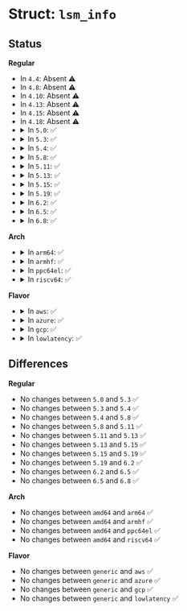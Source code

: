 # Struct: <code>lsm_info</code>

## Status
<b>Regular</b>
<ul>
<li>
In <code>4.4</code>: Absent ⚠️
</li>
<li>
In <code>4.8</code>: Absent ⚠️
</li>
<li>
In <code>4.10</code>: Absent ⚠️
</li>
<li>
In <code>4.13</code>: Absent ⚠️
</li>
<li>
In <code>4.15</code>: Absent ⚠️
</li>
<li>
In <code>4.18</code>: Absent ⚠️
</li>
<li>
<details>
<summary>In <code>5.0</code>: ✅</summary>

```c
struct lsm_info {
    const char *name;
    enum lsm_order order;
    long unsigned int flags;
    int *enabled;
    int (*init)();
    struct lsm_blob_sizes *blobs;
};
```
</details>
</li>
<li>
<details>
<summary>In <code>5.3</code>: ✅</summary>

```c
struct lsm_info {
    const char *name;
    enum lsm_order order;
    long unsigned int flags;
    int *enabled;
    int (*init)();
    struct lsm_blob_sizes *blobs;
};
```
</details>
</li>
<li>
<details>
<summary>In <code>5.4</code>: ✅</summary>

```c
struct lsm_info {
    const char *name;
    enum lsm_order order;
    long unsigned int flags;
    int *enabled;
    int (*init)();
    struct lsm_blob_sizes *blobs;
};
```
</details>
</li>
<li>
<details>
<summary>In <code>5.8</code>: ✅</summary>

```c
struct lsm_info {
    const char *name;
    enum lsm_order order;
    long unsigned int flags;
    int *enabled;
    int (*init)();
    struct lsm_blob_sizes *blobs;
};
```
</details>
</li>
<li>
<details>
<summary>In <code>5.11</code>: ✅</summary>

```c
struct lsm_info {
    const char *name;
    enum lsm_order order;
    long unsigned int flags;
    int *enabled;
    int (*init)();
    struct lsm_blob_sizes *blobs;
};
```
</details>
</li>
<li>
<details>
<summary>In <code>5.13</code>: ✅</summary>

```c
struct lsm_info {
    const char *name;
    enum lsm_order order;
    long unsigned int flags;
    int *enabled;
    int (*init)();
    struct lsm_blob_sizes *blobs;
};
```
</details>
</li>
<li>
<details>
<summary>In <code>5.15</code>: ✅</summary>

```c
struct lsm_info {
    const char *name;
    enum lsm_order order;
    long unsigned int flags;
    int *enabled;
    int (*init)();
    struct lsm_blob_sizes *blobs;
};
```
</details>
</li>
<li>
<details>
<summary>In <code>5.19</code>: ✅</summary>

```c
struct lsm_info {
    const char *name;
    enum lsm_order order;
    long unsigned int flags;
    int *enabled;
    int (*init)();
    struct lsm_blob_sizes *blobs;
};
```
</details>
</li>
<li>
<details>
<summary>In <code>6.2</code>: ✅</summary>

```c
struct lsm_info {
    const char *name;
    enum lsm_order order;
    long unsigned int flags;
    int *enabled;
    int (*init)();
    struct lsm_blob_sizes *blobs;
};
```
</details>
</li>
<li>
<details>
<summary>In <code>6.5</code>: ✅</summary>

```c
struct lsm_info {
    const char *name;
    enum lsm_order order;
    long unsigned int flags;
    int *enabled;
    int (*init)();
    struct lsm_blob_sizes *blobs;
};
```
</details>
</li>
<li>
<details>
<summary>In <code>6.8</code>: ✅</summary>

```c
struct lsm_info {
    const char *name;
    enum lsm_order order;
    long unsigned int flags;
    int *enabled;
    int (*init)();
    struct lsm_blob_sizes *blobs;
};
```
</details>
</li>
</ul>
<b>Arch</b>
<ul>
<li>
<details>
<summary>In <code>arm64</code>: ✅</summary>

```c
struct lsm_info {
    const char *name;
    enum lsm_order order;
    long unsigned int flags;
    int *enabled;
    int (*init)();
    struct lsm_blob_sizes *blobs;
};
```
</details>
</li>
<li>
<details>
<summary>In <code>armhf</code>: ✅</summary>

```c
struct lsm_info {
    const char *name;
    enum lsm_order order;
    long unsigned int flags;
    int *enabled;
    int (*init)();
    struct lsm_blob_sizes *blobs;
};
```
</details>
</li>
<li>
<details>
<summary>In <code>ppc64el</code>: ✅</summary>

```c
struct lsm_info {
    const char *name;
    enum lsm_order order;
    long unsigned int flags;
    int *enabled;
    int (*init)();
    struct lsm_blob_sizes *blobs;
};
```
</details>
</li>
<li>
<details>
<summary>In <code>riscv64</code>: ✅</summary>

```c
struct lsm_info {
    const char *name;
    enum lsm_order order;
    long unsigned int flags;
    int *enabled;
    int (*init)();
    struct lsm_blob_sizes *blobs;
};
```
</details>
</li>
</ul>
<b>Flavor</b>
<ul>
<li>
<details>
<summary>In <code>aws</code>: ✅</summary>

```c
struct lsm_info {
    const char *name;
    enum lsm_order order;
    long unsigned int flags;
    int *enabled;
    int (*init)();
    struct lsm_blob_sizes *blobs;
};
```
</details>
</li>
<li>
<details>
<summary>In <code>azure</code>: ✅</summary>

```c
struct lsm_info {
    const char *name;
    enum lsm_order order;
    long unsigned int flags;
    int *enabled;
    int (*init)();
    struct lsm_blob_sizes *blobs;
};
```
</details>
</li>
<li>
<details>
<summary>In <code>gcp</code>: ✅</summary>

```c
struct lsm_info {
    const char *name;
    enum lsm_order order;
    long unsigned int flags;
    int *enabled;
    int (*init)();
    struct lsm_blob_sizes *blobs;
};
```
</details>
</li>
<li>
<details>
<summary>In <code>lowlatency</code>: ✅</summary>

```c
struct lsm_info {
    const char *name;
    enum lsm_order order;
    long unsigned int flags;
    int *enabled;
    int (*init)();
    struct lsm_blob_sizes *blobs;
};
```
</details>
</li>
</ul>

## Differences
<b>Regular</b>
<ul>
<li>
No changes between <code>5.0</code> and <code>5.3</code> ✅
</li>
<li>
No changes between <code>5.3</code> and <code>5.4</code> ✅
</li>
<li>
No changes between <code>5.4</code> and <code>5.8</code> ✅
</li>
<li>
No changes between <code>5.8</code> and <code>5.11</code> ✅
</li>
<li>
No changes between <code>5.11</code> and <code>5.13</code> ✅
</li>
<li>
No changes between <code>5.13</code> and <code>5.15</code> ✅
</li>
<li>
No changes between <code>5.15</code> and <code>5.19</code> ✅
</li>
<li>
No changes between <code>5.19</code> and <code>6.2</code> ✅
</li>
<li>
No changes between <code>6.2</code> and <code>6.5</code> ✅
</li>
<li>
No changes between <code>6.5</code> and <code>6.8</code> ✅
</li>
</ul>
<b>Arch</b>
<ul>
<li>
No changes between <code>amd64</code> and <code>arm64</code> ✅
</li>
<li>
No changes between <code>amd64</code> and <code>armhf</code> ✅
</li>
<li>
No changes between <code>amd64</code> and <code>ppc64el</code> ✅
</li>
<li>
No changes between <code>amd64</code> and <code>riscv64</code> ✅
</li>
</ul>
<b>Flavor</b>
<ul>
<li>
No changes between <code>generic</code> and <code>aws</code> ✅
</li>
<li>
No changes between <code>generic</code> and <code>azure</code> ✅
</li>
<li>
No changes between <code>generic</code> and <code>gcp</code> ✅
</li>
<li>
No changes between <code>generic</code> and <code>lowlatency</code> ✅
</li>
</ul>

